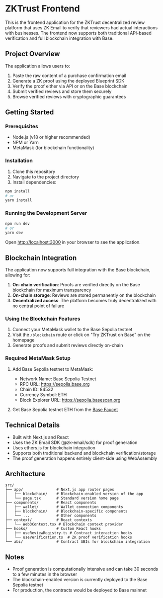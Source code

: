 # ZKTrust Frontend

This is the frontend application for the ZKTrust decentralized review platform that uses ZK Email to verify that reviewers had actual interactions with businesses. The frontend now supports both traditional API-based verification and full blockchain integration with Base.

## Project Overview

The application allows users to:
1. Paste the raw content of a purchase confirmation email
2. Generate a ZK proof using the deployed Blueprint SDK
3. Verify the proof either via API or on the Base blockchain
4. Submit verified reviews and store them securely
5. Browse verified reviews with cryptographic guarantees

## Getting Started

### Prerequisites

- Node.js (v18 or higher recommended)
- NPM or Yarn
- MetaMask (for blockchain functionality)

### Installation

1. Clone this repository
2. Navigate to the project directory
3. Install dependencies:

```bash
npm install
# or
yarn install
```

### Running the Development Server

```bash
npm run dev
# or
yarn dev
```

Open [http://localhost:3000](http://localhost:3000) in your browser to see the application.

## Blockchain Integration

The application now supports full integration with the Base blockchain, allowing for:

1. **On-chain verification**: Proofs are verified directly on the Base blockchain for maximum transparency
2. **On-chain storage**: Reviews are stored permanently on the blockchain
3. **Decentralized access**: The platform becomes truly decentralized with no central point of failure

### Using the Blockchain Features

1. Connect your MetaMask wallet to the Base Sepolia testnet
2. Visit the `/blockchain` route or click on "Try ZKTrust on Base" on the homepage
3. Generate proofs and submit reviews directly on-chain

### Required MetaMask Setup

1. Add Base Sepolia testnet to MetaMask:
   - Network Name: Base Sepolia Testnet
   - RPC URL: https://sepolia.base.org
   - Chain ID: 84532
   - Currency Symbol: ETH
   - Block Explorer URL: https://sepolia.basescan.org

2. Get Base Sepolia testnet ETH from the [Base Faucet](https://www.coinbase.com/faucets/base-ethereum-goerli-faucet)

## Technical Details

- Built with Next.js and React
- Uses the ZK Email SDK (@zk-email/sdk) for proof generation
- Uses ethers.js for blockchain integration
- Supports both traditional backend and blockchain verification/storage
- The proof generation happens entirely client-side using WebAssembly

## Architecture

```
src/
├── app/               # Next.js app router pages
│   ├── blockchain/    # Blockchain-enabled version of the app
│   └── page.tsx       # Standard version home page
├── components/        # React components
│   ├── wallet/        # Wallet connection components
│   ├── blockchain/    # Blockchain-specific components
│   └── ...            # Other components
├── context/           # React contexts
│   └── Web3Context.tsx # Blockchain context provider
├── hooks/             # Custom React hooks
│   ├── useReviewRegistry.ts # Contract interaction hooks
│   └── useVerification.ts  # ZK proof verification hooks
└── abi/               # Contract ABIs for blockchain integration
```

## Notes

- Proof generation is computationally intensive and can take 30 seconds to a few minutes in the browser
- The blockchain-enabled version is currently deployed to the Base Sepolia testnet
- For production, the contracts would be deployed to Base mainnet